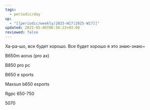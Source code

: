 ```yaml
---
tags:
  - periodic/day
up:
  - "[[periodic/weekly/2025-W17|2025-W17]]"
updated: 2025-05-06T06:56:23+03:00
reviewed: false
---
```


Ха-ра-шо, все будет хорошо. Все будет хорошо я это знаю-знаю~

B650m aorus (pro ax)

B850 pro pc

B650 e sports

Maxsun b650 esports

Rgpc 650-750

5070
